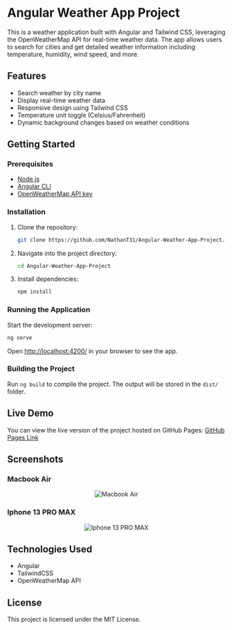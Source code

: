 # Angular Weather App Project

This is a weather application built with Angular and Tailwind CSS, leveraging the OpenWeatherMap API for real-time weather data. The app allows users to search for cities and get detailed weather information including temperature, humidity, wind speed, and more.

## Features

- Search weather by city name
- Display real-time weather data
- Responsive design using Tailwind CSS
- Temperature unit toggle (Celsius/Fahrenheit)
- Dynamic background changes based on weather conditions

## Getting Started

### Prerequisites

- [Node.js](https://nodejs.org/)
- [Angular CLI](https://angular.io/cli)
- [OpenWeatherMap API key](https://openweathermap.org/)

### Installation

1. Clone the repository:

   ```bash
   git clone https://github.com/NathanT31/Angular-Weather-App-Project.git
   ```

2. Navigate into the project directory:

    ```bash
    cd Angular-Weather-App-Project
    ```

3. Install dependencies:

    ```bash
    npm install
    ```

### Running the Application

Start the development server:

```bash
ng serve
```

Open <http://localhost:4200/> in your browser to see the app.

### Building the Project

Run <code>ng build</code> to compile the project. The output will be stored in the <code>dist/</code> folder.

## Live Demo

You can view the live version of the project hosted on GitHub Pages:
[GitHub Pages Link](https://nathant31.github.io/Angular-Weather-App-Project/)

## Screenshots

### Macbook Air
<center>
    <img src="https://imgur.com/ZbVrCZH.jpg" alt="Macbook Air">
</center>

### Iphone 13 PRO MAX
<center>
    <img src="https://imgur.com/r6tOI1I.jpg" alt="Iphone 13 PRO MAX">
</center>

## Technologies Used

- Angular
- TailwindCSS
- OpenWeatherMap API

## License

This project is licensed under the MIT License.
